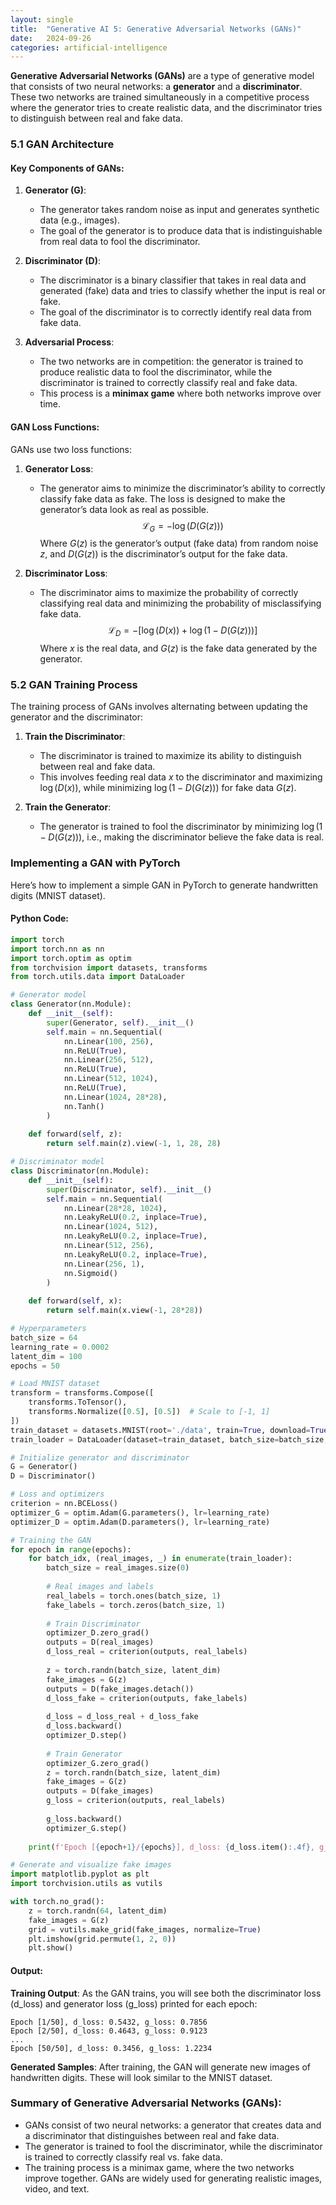 ```yaml
---
layout: single
title:  "Generative AI 5: Generative Adversarial Networks (GANs)"
date:   2024-09-26
categories: artificial-intelligence
---
```


**Generative Adversarial Networks (GANs)** are a type of generative model that consists of two neural networks: a **generator** and a **discriminator**. These two networks are trained simultaneously in a competitive process where the generator tries to create realistic data, and the discriminator tries to distinguish between real and fake data.

### **5.1 GAN Architecture**

#### **Key Components of GANs**:

1. **Generator (G)**:
   - The generator takes random noise as input and generates synthetic data (e.g., images).
   - The goal of the generator is to produce data that is indistinguishable from real data to fool the discriminator.

2. **Discriminator (D)**:
   - The discriminator is a binary classifier that takes in real data and generated (fake) data and tries to classify whether the input is real or fake.
   - The goal of the discriminator is to correctly identify real data from fake data.

3. **Adversarial Process**:
   - The two networks are in competition: the generator is trained to produce realistic data to fool the discriminator, while the discriminator is trained to correctly classify real and fake data.
   - This process is a **minimax game** where both networks improve over time.

#### **GAN Loss Functions**:

GANs use two loss functions:
1. **Generator Loss**:
   - The generator aims to minimize the discriminator’s ability to correctly classify fake data as fake. The loss is designed to make the generator’s data look as real as possible.
   $$
   \mathcal{L}_G = -\log(D(G(z)))
   $$
   Where $G(z)$ is the generator’s output (fake data) from random noise $z$, and $D(G(z))$ is the discriminator’s output for the fake data.

2. **Discriminator Loss**:
   - The discriminator aims to maximize the probability of correctly classifying real data and minimizing the probability of misclassifying fake data.
   $$
   \mathcal{L}_D = -\left[ \log(D(x)) + \log(1 - D(G(z))) \right]
   $$
   Where $x$ is the real data, and $G(z)$ is the fake data generated by the generator.

### **5.2 GAN Training Process**

The training process of GANs involves alternating between updating the generator and the discriminator:

1. **Train the Discriminator**:
   - The discriminator is trained to maximize its ability to distinguish between real and fake data.
   - This involves feeding real data $x$ to the discriminator and maximizing $\log(D(x))$, while minimizing $\log(1 - D(G(z)))$ for fake data $G(z)$.

2. **Train the Generator**:
   - The generator is trained to fool the discriminator by minimizing $\log(1 - D(G(z)))$, i.e., making the discriminator believe the fake data is real.

### **Implementing a GAN with PyTorch**

Here’s how to implement a simple GAN in PyTorch to generate handwritten digits (MNIST dataset).

#### **Python Code**:

```python
import torch
import torch.nn as nn
import torch.optim as optim
from torchvision import datasets, transforms
from torch.utils.data import DataLoader

# Generator model
class Generator(nn.Module):
    def __init__(self):
        super(Generator, self).__init__()
        self.main = nn.Sequential(
            nn.Linear(100, 256),
            nn.ReLU(True),
            nn.Linear(256, 512),
            nn.ReLU(True),
            nn.Linear(512, 1024),
            nn.ReLU(True),
            nn.Linear(1024, 28*28),
            nn.Tanh()
        )
    
    def forward(self, z):
        return self.main(z).view(-1, 1, 28, 28)

# Discriminator model
class Discriminator(nn.Module):
    def __init__(self):
        super(Discriminator, self).__init__()
        self.main = nn.Sequential(
            nn.Linear(28*28, 1024),
            nn.LeakyReLU(0.2, inplace=True),
            nn.Linear(1024, 512),
            nn.LeakyReLU(0.2, inplace=True),
            nn.Linear(512, 256),
            nn.LeakyReLU(0.2, inplace=True),
            nn.Linear(256, 1),
            nn.Sigmoid()
        )
    
    def forward(self, x):
        return self.main(x.view(-1, 28*28))

# Hyperparameters
batch_size = 64
learning_rate = 0.0002
latent_dim = 100
epochs = 50

# Load MNIST dataset
transform = transforms.Compose([
    transforms.ToTensor(),
    transforms.Normalize([0.5], [0.5])  # Scale to [-1, 1]
])
train_dataset = datasets.MNIST(root='./data', train=True, download=True, transform=transform)
train_loader = DataLoader(dataset=train_dataset, batch_size=batch_size, shuffle=True)

# Initialize generator and discriminator
G = Generator()
D = Discriminator()

# Loss and optimizers
criterion = nn.BCELoss()
optimizer_G = optim.Adam(G.parameters(), lr=learning_rate)
optimizer_D = optim.Adam(D.parameters(), lr=learning_rate)

# Training the GAN
for epoch in range(epochs):
    for batch_idx, (real_images, _) in enumerate(train_loader):
        batch_size = real_images.size(0)
        
        # Real images and labels
        real_labels = torch.ones(batch_size, 1)
        fake_labels = torch.zeros(batch_size, 1)
        
        # Train Discriminator
        optimizer_D.zero_grad()
        outputs = D(real_images)
        d_loss_real = criterion(outputs, real_labels)
        
        z = torch.randn(batch_size, latent_dim)
        fake_images = G(z)
        outputs = D(fake_images.detach())
        d_loss_fake = criterion(outputs, fake_labels)
        
        d_loss = d_loss_real + d_loss_fake
        d_loss.backward()
        optimizer_D.step()
        
        # Train Generator
        optimizer_G.zero_grad()
        z = torch.randn(batch_size, latent_dim)
        fake_images = G(z)
        outputs = D(fake_images)
        g_loss = criterion(outputs, real_labels)
        
        g_loss.backward()
        optimizer_G.step()
    
    print(f'Epoch [{epoch+1}/{epochs}], d_loss: {d_loss.item():.4f}, g_loss: {g_loss.item():.4f}')

# Generate and visualize fake images
import matplotlib.pyplot as plt
import torchvision.utils as vutils

with torch.no_grad():
    z = torch.randn(64, latent_dim)
    fake_images = G(z)
    grid = vutils.make_grid(fake_images, normalize=True)
    plt.imshow(grid.permute(1, 2, 0))
    plt.show()
```

#### **Output**:
**Training Output**: As the GAN trains, you will see both the discriminator loss (d_loss) and generator loss (g_loss) printed for each epoch:
```
Epoch [1/50], d_loss: 0.5432, g_loss: 0.7856
Epoch [2/50], d_loss: 0.4643, g_loss: 0.9123
...
Epoch [50/50], d_loss: 0.3456, g_loss: 1.2234
```
**Generated Samples**: After training, the GAN will generate new images of handwritten digits. These will look similar to the MNIST dataset.

### **Summary of Generative Adversarial Networks (GANs)**:
- GANs consist of two neural networks: a generator that creates data and a discriminator that distinguishes between real and fake data.
- The generator is trained to fool the discriminator, while the discriminator is trained to correctly classify real vs. fake data.
- The training process is a minimax game, where the two networks improve together.
GANs are widely used for generating realistic images, video, and text.




